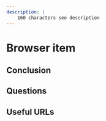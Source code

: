 ```yaml
---
description: |
    160 characters seo description
---
```


# Browser item

## Conclusion

## Questions

## Useful URLs
